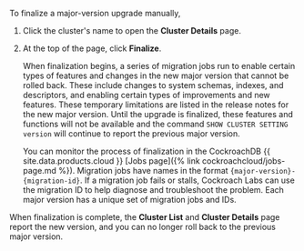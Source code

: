 To finalize a major-version upgrade manually,

1. Click the cluster's name to open the **Cluster Details** page.
1. At the top of the page, click **Finalize**.

    When finalization begins, a series of migration jobs run to enable certain types of features and changes in the new major version that cannot be rolled back. These include changes to system schemas, indexes, and descriptors, and enabling certain types of improvements and new features. These temporary limitations are listed in the release notes for the new major version. Until the upgrade is finalized, these features and functions will not be available and the command `SHOW CLUSTER SETTING version` will continue to report the previous major version.

    You can monitor the process of finalization in the CockroachDB {{ site.data.products.cloud }} [Jobs page]({% link cockroachcloud/jobs-page.md %}). Migration jobs have names in the format `{major-version}-{migration-id}`. If a migration job fails or stalls, Cockroach Labs can use the migration ID to help diagnose and troubleshoot the problem. Each major version has a unique set of migration jobs and IDs.

When finalization is complete, the **Cluster List** and **Cluster Details** page report the new version, and you can no longer roll back to the previous major version.
